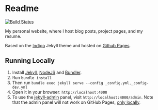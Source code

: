 # Readme
[![Build Status](https://travis-ci.org/grahamplace/grahamplace.github.io.svg?branch=master)](https://travis-ci.org/grahamplace/grahamplace.github.io)

My personal website, where I host blog posts, project pages, and my resume.

Based on the [Indigo](https://github.com/sergiokopplin/indigo/fork) Jekyll theme and hosted on [Github Pages](https://pages.github.com/).

## Running Locally
1. Install [Jekyll](http://jekyllrb.com), [NodeJS](https://nodejs.org/) and [Bundler](http://bundler.io/).
2. Run `bundle install`
3. Then run `bundle exec jekyll serve --config _config.yml,_config-dev.yml`
4. Open it in your browser: `http://localhost:4000`
5. To use the [jekyll-admin](https://jekyll.github.io/jekyll-admin/) panel, visit `http://localhost:4000/admin`. Note that the admin panel will not work on GitHub Pages, [only locally](https://github.com/jekyll/jekyll-admin/issues/341#issuecomment-292739469).
